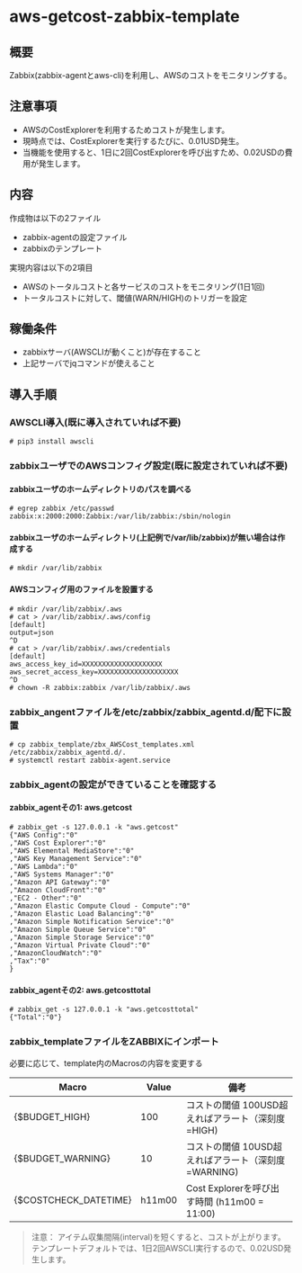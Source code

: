 # aws-getcost-zabbix-template

## 概要

 Zabbix(zabbix-agentとaws-cli)を利用し、AWSのコストをモニタリングする。


## 注意事項

 * AWSのCostExplorerを利用するためコストが発生します。
 * 現時点では、CostExplorerを実行するたびに、0.01USD発生。
 * 当機能を使用すると、1日に2回CostExplorerを呼び出すため、0.02USDの費用が発生します。

## 内容

作成物は以下の2ファイル 
 * zabbix-agentの設定ファイル
 * zabbixのテンプレート

実現内容は以下の2項目
* AWSのトータルコストと各サービスのコストをモニタリング(1日1回)
* トータルコストに対して、閾値(WARN/HIGH)のトリガーを設定

## 稼働条件

* zabbixサーバ(AWSCLIが動くこと)が存在すること
* 上記サーバでjqコマンドが使えること

## 導入手順

### AWSCLI導入(既に導入されていれば不要)

```
# pip3 install awscli
```

### zabbixユーザでのAWSコンフィグ設定(既に設定されていれば不要)

#### zabbixユーザのホームディレクトリのパスを調べる

```
# egrep zabbix /etc/passwd
zabbix:x:2000:2000:Zabbix:/var/lib/zabbix:/sbin/nologin
```

#### zabbixユーザのホームディレクトリ(上記例で/var/lib/zabbix)が無い場合は作成する

```
# mkdir /var/lib/zabbix
```

#### AWSコンフィグ用のファイルを設置する

```
# mkdir /var/lib/zabbix/.aws
# cat > /var/lib/zabbix/.aws/config 
[default]
output=json
^D
# cat > /var/lib/zabbix/.aws/credentials 
[default]
aws_access_key_id=XXXXXXXXXXXXXXXXXXXX
aws_secret_access_key=XXXXXXXXXXXXXXXXXXXX
^D
# chown -R zabbix:zabbix /var/lib/zabbix/.aws
```

### zabbix_angentファイルを/etc/zabbix/zabbix_agentd.d/配下に設置

```
# cp zabbix_template/zbx_AWSCost_templates.xml /etc/zabbix/zabbix_agentd.d/.
# systemctl restart zabbix-agent.service 
```

### zabbix_agentの設定ができていることを確認する
#### zabbix_agentその1: aws.getcost
```
# zabbix_get -s 127.0.0.1 -k "aws.getcost"
{"AWS Config":"0"
,"AWS Cost Explorer":"0"
,"AWS Elemental MediaStore":"0"
,"AWS Key Management Service":"0"
,"AWS Lambda":"0"
,"AWS Systems Manager":"0"
,"Amazon API Gateway":"0"
,"Amazon CloudFront":"0"
,"EC2 - Other":"0"
,"Amazon Elastic Compute Cloud - Compute":"0"
,"Amazon Elastic Load Balancing":"0"
,"Amazon Simple Notification Service":"0"
,"Amazon Simple Queue Service":"0"
,"Amazon Simple Storage Service":"0"
,"Amazon Virtual Private Cloud":"0"
,"AmazonCloudWatch":"0"
,"Tax":"0"
}
```
#### zabbix_agentその2: aws.getcosttotal
```
# zabbix_get -s 127.0.0.1 -k "aws.getcosttotal"
{"Total":"0"}
```

### zabbix_templateファイルをZABBIXにインポート

必要に応じて、template内のMacrosの内容を変更する

| Macro	| Value	| 備考 |
| ----- | ----- | ----- |
| {$BUDGET_HIGH} | 100 | コストの閾値 100USD超えればアラート（深刻度=HIGH) |
| {$BUDGET_WARNING} | 10 | コストの閾値 10USD超えればアラート（深刻度=WARNING) |
| {$COSTCHECK_DATETIME} | h11m00 | Cost  Explorerを呼び出す時間 (h11m00 = 11:00) |

> 注意： アイテム収集間隔(interval)を短くすると、コストが上がります。
>   テンプレートデフォルトでは、1日2回AWSCLI実行するので、0.02USD発生します。
